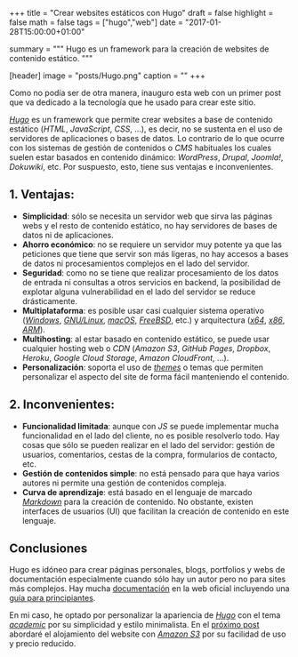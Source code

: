 +++
title = "Crear websites estáticos con Hugo"
draft = false
highlight = false
math = false
tags = ["hugo","web"]
date = "2017-01-28T15:00:00+01:00"

summary = """
Hugo es un framework para la creación de websites de contenido estático. 
"""

[header]
  image = "posts/Hugo.png"
  caption = ""
+++

Como no podía ser de otra manera, inauguro esta web con un primer post que va dedicado a la tecnología que he usado para crear este sitio.

[*Hugo*](https://gohugo.io) es un framework que permite crear websites a base de contenido estático (*HTML*, *JavaScript*, *CSS*, ...), es decir, no se sustenta en el uso de servidores de aplicaciones o bases de datos. Lo contrario de lo que ocurre con los sistemas de gestión de contenidos o *CMS* habituales los cuales suelen estar basados en contenido dinámico: *WordPress*, *Drupal*, *Joomla!*, *Dokuwiki*, etc. Por suspuesto, esto, tiene sus ventajas e inconvenientes.

## 1. Ventajas:

- **Simplicidad**: sólo se necesita un servidor web que sirva las páginas webs y el resto de contenido estático, no hay servidores de bases de datos ni de aplicaciones.
- **Ahorro económico**: no se requiere un servidor muy potente ya que las peticiones que tiene que servir son más ligeras, no hay accesos a bases de datos ni procesamientos complejos en el lado del servidor.
- **Seguridad**: como no se tiene que realizar procesamiento de los datos de entrada ni consultas a otros servicios en backend, la posibilidad de explotar alguna vulnerabilidad en el lado del servidor se reduce drásticamente.
- **Multiplataforma**: es posible usar casi cualquier sistema operativo ([*Windows*](https://es.wikipedia.org/wiki/Windows), [*GNU/Linux*](https://es.wikipedia.org/wiki/GNU/Linux), [*macOS*](https://es.wikipedia.org/wiki/MacOS), [*FreeBSD*](https://es.wikipedia.org/wiki/FreeBSD), etc.) y arquitectura ([*x64*](https://es.wikipedia.org/wiki/X86-64), [*x86*](https://es.wikipedia.org/wiki/X86), [*ARM*](https://es.wikipedia.org/wiki/Arquitectura_ARM)).
- **Multihosting**: al estar basado en contenido estático, se puede usar cualquier hosting web o *CDN* (*Amazon S3*, *GitHub Pages*, *Dropbox*, *Heroku*, *Google Cloud Storage*, *Amazon CloudFront*, ...).
- **Personalización**: soporta el uso de [*themes*](http://themes.gohugo.io/) o temas que permiten personalizar el aspecto del site de forma fácil manteniendo el contenido.

## 2. Inconvenientes:

- **Funcionalidad limitada**: aunque con *JS* se puede implementar mucha funcionalidad en el lado del cliente, no es posible resolverlo todo. Hay cosas que sólo se pueden realizar en el lado del servidor: gestión de usuarios, comentarios, cestas de la compra, formularios de contacto, etc.
- **Gestión de contenidos simple**: no está pensado para que haya varios autores ni permite una gestión de contenidos compleja.
- **Curva de aprendizaje**: está basado en el lenguaje de marcado [*Markdown*](https://es.wikipedia.org/wiki/Markdown) para la creación de contenido. No obstante, existen interfaces de usuarios (UI) que facilitan la creación de contenido en este lenguaje.

## Conclusiones
Hugo es idóneo para crear páginas personales, blogs, portfolios y webs de documentación especialmente cuando sólo hay un autor pero no para sites más complejos. Hay mucha [documentación](https://gohugo.io/overview/introduction/) en la web oficial incluyendo una [guía para principiantes](https://gohugo.io/overview/quickstart/).

En mi caso, he optado por personalizar la apariencia de [*Hugo*](https://gohugo.io) con el tema [*academic*](http://themes.gohugo.io/academic/) por su simplicidad y estilo minimalista. En el [próximo post](/post/amazon_s3/) abordaré el alojamiento del website con [*Amazon S3*](https://aws.amazon.com/es/s3/) por su facilidad de uso y precio reducido.
